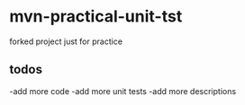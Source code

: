 mvn-practical-unit-tst
======================

forked project just for practice

## todos

-add more code
-add more unit tests
-add more descriptions

